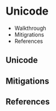 
# Unicode

- Walkthrough
- Mitigrations
- References


## Unicode



## Mitigations 

## References
